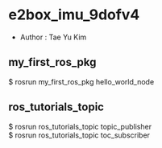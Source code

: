 # e2box_imu_9dofv4

- Author : Tae Yu Kim

## my_first_ros_pkg

$ rosrun my_first_ros_pkg hello_world_node

## ros_tutorials_topic

$ rosrun ros_tutorials_topic topic_publisher  
$ rosrun ros_tutorials_topic toc_subscriber
